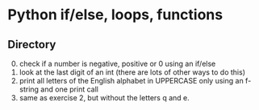 # Python if/else, loops, functions
## Directory
0. check if a number is negative, positive or 0 using an if/else
1. look at the last digit of an int (there are lots of other ways to do this)
2. print all letters of the English alphabet in UPPERCASE only using an f-string and one print call
3. same as exercise 2, but without the letters q and e.
